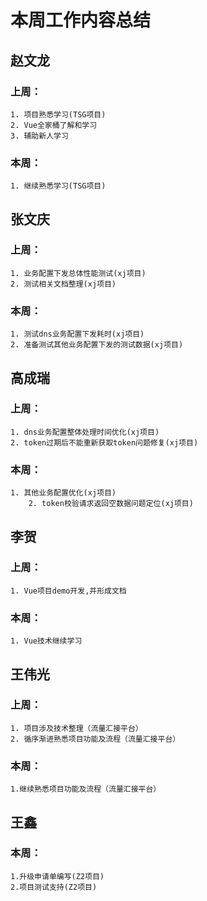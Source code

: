 # 本周工作内容总结

## 赵文龙
### 上周：
    1. 项目熟悉学习(TSG项目)
    2. Vue全家桶了解和学习
    3. 辅助新人学习
### 本周：
    1. 继续熟悉学习(TSG项目)

## 张文庆
### 上周：
   	1. 业务配置下发总体性能测试(xj项目)
   	2. 测试相关文档整理(xj项目)
### 本周：
    1. 测试dns业务配置下发耗时(xj项目)
    2. 准备测试其他业务配置下发的测试数据(xj项目)

## 高成瑞
### 上周：
    1. dns业务配置整体处理时间优化(xj项目)
    2. token过期后不能重新获取token问题修复(xj项目)
### 本周：
    1. 其他业务配置优化(xj项目)
		2. token校验请求返回空数据问题定位(xj项目)
## 李贺
### 上周：
    1. Vue项目demo开发,并形成文档
### 本周：
    1. Vue技术继续学习

## 王伟光
### 上周：
    1. 项目涉及技术整理（流量汇接平台）
    2. 循序渐进熟悉项目功能及流程（流量汇接平台）
### 本周：
    1.继续熟悉项目功能及流程（流量汇接平台）

## 王鑫
### 本周：
    1.升级申请单编写(Z2项目)
    2.项目测试支持(Z2项目)